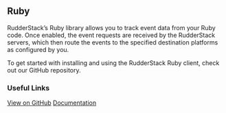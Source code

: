 ## Ruby

RudderStack’s Ruby library allows you to track event data from your Ruby code. Once enabled, the event requests are received by the RudderStack servers, which then route the events to the specified destination platforms as configured by you.

To get started with installing and using the RudderStack Ruby client, check out our GitHub repository.

### Useful Links

[View on GitHub](https://github.com/rudderlabs/rudder-sdk-ruby)
[Documentation](https://docs.rudderstack.com/rudderstack-sdk-integration-guides/rudderstack-ruby-sdk)

[//]: # "These are reference links used in the body of this note and get stripped out when the markdown processor does its job. There is no need to format nicely because it shouldn't be seen. Thanks SO - http://stackoverflow.com/questions/4823468/store-comments-in-markdown-syntax"
